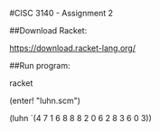 #CISC 3140 - Assignment 2

##Download Racket:

https://download.racket-lang.org/

##Run program:

racket

(enter! "luhn.scm")

(luhn `(4 7 1 6 8 8 8 2 0 6 2 8 3 6 0 3))